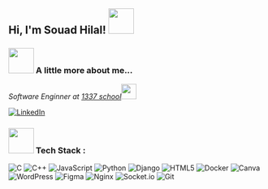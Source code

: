 <h2> Hi, I'm Souad Hilal! <img src="https://media.giphy.com/media/mGcNjsfWAjY5AEZNw6/giphy.gif" width="50"></h2>

### <img src="https://media.giphy.com/media/VgCDAzcKvsR6OM0uWg/giphy.gif" width="50"> A little more about me...  

<p><em>Software Enginner at <a href="https://um6p.ma/en/ecole-1337">1337 school</a><img src="https://media.giphy.com/media/fYSnHlufseco8Fh93Z/giphy.gif" width="30">
</em></p>

[![LinkedIn](https://img.shields.io/badge/LinkedIn-%230077B5.svg?logo=linkedin&logoColor=white)](https://linkedin.com/in/souad) 


### <img src="https://media.giphy.com/media/WUlplcMpOCEmTGBtBW/giphy.gif" width="50">  Tech Stack :
![C](https://img.shields.io/badge/c-%2300599C.svg?style=for-the-badge&logo=c&logoColor=white) ![C++](https://img.shields.io/badge/c++-%2300599C.svg?style=for-the-badge&logo=c%2B%2B&logoColor=white) ![JavaScript](https://img.shields.io/badge/javascript-%23323330.svg?style=for-the-badge&logo=javascript&logoColor=%23F7DF1E) ![Python](https://img.shields.io/badge/python-3670A0?style=for-the-badge&logo=python&logoColor=ffdd54) ![Django](https://img.shields.io/badge/django-%23092E20.svg?style=for-the-badge&logo=django&logoColor=white) ![HTML5](https://img.shields.io/badge/html5-%23E34F26.svg?style=for-the-badge&logo=html5&logoColor=white) ![Docker](https://img.shields.io/badge/docker-%230db7ed.svg?style=for-the-badge&logo=docker&logoColor=white) ![Canva](https://img.shields.io/badge/Canva-%2300C4CC.svg?style=for-the-badge&logo=Canva&logoColor=white) ![WordPress](https://img.shields.io/badge/WordPress-%23117AC9.svg?style=for-the-badge&logo=WordPress&logoColor=white) ![Figma](https://img.shields.io/badge/figma-%23F24E1E.svg?style=for-the-badge&logo=figma&logoColor=white) ![Nginx](https://img.shields.io/badge/nginx-%23009639.svg?style=for-the-badge&logo=nginx&logoColor=white) ![Socket.io](https://img.shields.io/badge/Socket.io-black?style=for-the-badge&logo=socket.io&badgeColor=010101) ![Git](https://img.shields.io/badge/git-%23F05033.svg?style=for-the-badge&logo=git&logoColor=white)
